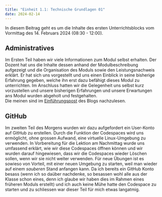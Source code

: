 ```yaml
---
title: "Einheit 1.1: Technische Grundlagen 01"
date: 2024-02-14
---
```


In diesem Beitrag geht es um die Inhalte des ersten Unterrichtsblocks vom Vormittag des 14. Februars 2024 (08:30 - 12:00). 

## Administratives

Im Ersten Teil haben wir viele Informationen zum Modul selbst erhalten. Der Dozent hat uns die Inhalte dessen anhand der Modulbeschreibung aufgezeigt und die Organisation des Moduls sowie den Leistungsnachweis erklärt. Er hat sich uns vorgestellt und uns einen Einblick in seine bisherige Erfahrung gegeben, welche ihn erst dazu befähigt dieses Modul zu unterrichten. Im Anschluss hatten wir die Gelegenheit uns selbst kurz vorzustellen und unsere bisherigen Erfahrungen und unsere Erwartungen ans Modul wurden abgeholt und festgehalten.  
Die meinen sind im [Einführungspost](https://sagerin94.github.io/Lerntagebuch_BAIN/2024/02/14/einfuehrung.html) des Blogs nachzulesen.  


## GitHub 

Im zweiten Teil des Morgens wurden wir dazu aufgefordert ein User-Konto auf GitHub zu erstellen. Durch die Funktion der Codespaces wird uns ermöglicht, ohne grossen Aufwand, eine virtuelle Linux-Umgebung zu verwenden. In Vorbereitung für die Lektion am Nachmittag wurde uns umfassend erklärt, wie wir diese Codespaces öffnen können und wir wurden darauf hingewiesen, dass wir die Codespaces wieder Löschen sollen, wenn wir sie nicht weiter verwenden. Für neue Übungen ist es sowieso von Vorteil, mit einer neuen Umgebung zu starten, weil man wieder auf einem *sauberen* Stand anfangen kann. 
Da ich bereits ein GitHub Konto besass (wenn ich so daüber nachdenke, so besassen wohl alle aus der Klasse schon eines, denn ich glaube wir haben dies im Rahmen eines früheren Moduls erstellt) und ich auch keine Mühe hatte den Codespace zu starten und zu schliessen war dieser Teil für mich etwas langatmig. 

